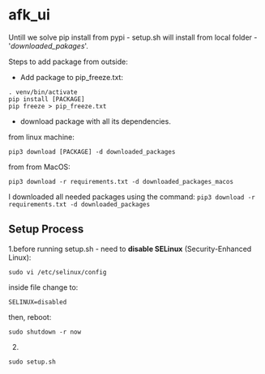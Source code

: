 # afk_ui
Untill we solve pip install from pypi - setup.sh will install from local folder - '*downloaded_pakages*'.

Steps to add package from outside:

* Add package to pip_freeze.txt:  
```
. venv/bin/activate
pip install [PACKAGE]
pip freeze > pip_freeze.txt
```
- download package with all its dependencies.  
 
from linux machine:
```
pip3 download [PACKAGE] -d downloaded_packages
```
from from MacOS: 
```
pip3 download -r requirements.txt -d downloaded_packages_macos
```
I downloaded all needed packages using the command: ```pip3 download -r requirements.txt -d downloaded_packages```

## Setup Process ##
1.before running setup.sh - need to **disable SELinux** (Security-Enhanced Linux):  
 ```
sudo vi /etc/selinux/config
```
inside file change to:
```
SELINUX=disabled
```
then, reboot:
```
sudo shutdown -r now
```

2.  
```
sudo setup.sh
```